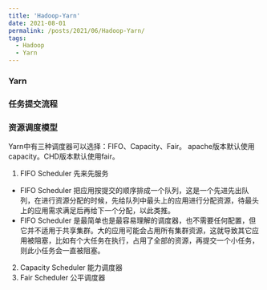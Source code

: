 ```yaml
---
title: 'Hadoop-Yarn'
date: 2021-08-01
permalink: /posts/2021/06/Hadoop-Yarn/
tags:
  - Hadoop
  - Yarn
---
```

### Yarn
### 任务提交流程
### 资源调度模型
Yarn中有三种调度器可以选择：FIFO、Capacity、Fair。
apache版本默认使用capacity。CHD版本默认使用fair。
1. FIFO Scheduler 先来先服务
- FIFO Scheduler 把应用按提交的顺序排成一个队列，这是一个先进先出队列，在进行资源分配的时候，先给队列中最头上的应用进行分配资源，待最头上的应用需求满足后再给下一个分配，以此类推。 
- FIFO Scheduler 是最简单也是最容易理解的调度器，也不需要任何配置，但它并不适用于共享集群。大的应用可能会占用所有集群资源，这就导致其它应用被阻塞，比如有个大任务在执行，占用了全部的资源，再提交一个小任务，则此小任务会一直被阻塞。 
2. Capacity Scheduler 能力调度器
3. Fair Scheduler 公平调度器